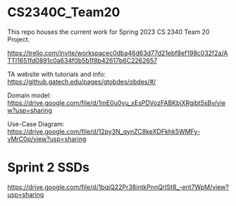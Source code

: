 # CS2340C_Team20
This repo houses the current work for Spring 2023 CS 2340 Team 20 Project.

https://trello.com/invite/workspacec0dba46d63d77d21ebf8ef198c032f2a/ATTI1651fd0891c0a634f0b5b1f8b42617b6C2262657

TA website with tutorials and info: https://github.gatech.edu/pages/gtobdes/obdes/#/

Domain model: https://drive.google.com/file/d/1mE0u0yu_xEsPDVozFABKbjXRgjbt5sBv/view?usp=sharing

Use-Case Diagram: https://drive.google.com/file/d/12py3N_qynZC8keXDFkhk5WMFy-vMrC0p/view?usp=sharing


# Sprint 2 SSDs

https://drive.google.com/file/d/1bqjQ22Pr38intkPnnQrISt8_-ent7WpM/view?usp=sharing
